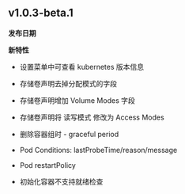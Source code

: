 ## v1.0.3-beta.1

**发布日期**

**新特性**

* 设置菜单中可查看 kubernetes 版本信息

* 存储卷声明去掉分配模式的字段
* 存储卷声明增加 Volume Modes 字段
* 存储卷声明将 读写模式 修改为 Access Modes
* 删除容器组时 - graceful period
* Pod Conditions: lastProbeTime/reason/message
* Pod restartPolicy
* 初始化容器不支持就绪检查
